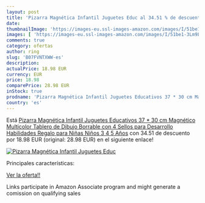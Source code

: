 ```yaml
---
layout: post
title: 'Pizarra Magnética Infantil Juguetes Educ al 34.51 % de descuento'
date: 
thumbnailImage: 'https://images-eu.ssl-images-amazon.com/images/I/51be1-3Lm9L._SL200_.jpg'
images: [ 'https://images-eu.ssl-images-amazon.com/images/I/51be1-3Lm9L._SL200_.jpg' ]
comments: true
category: ofertas
author: ring
slug: 'B07FVNTXWW-es'
description:
actualPrice: 18.98 EUR
currency: EUR
price: 18.98
comparePrice: 28.98 EUR
inStock: true
prodname: 'Pizarra Magnética Infantil Juguetes Educativos 37 * 30 cm Magnético Multicolor Tablero de Dibujo Borrable con 4 Sellos para Desarrollo Habilidades Regalo para Niñas Niños 3 4 5 Años'
country: 'es'
---
```


Está [Pizarra Magnética Infantil Juguetes Educativos 37 * 30 cm Magnético Multicolor Tablero de Dibujo Borrable con 4 Sellos para Desarrollo Habilidades Regalo para Niñas Niños 3 4 5 Años](https://www.amazon.es/dp/B07FVNTXWW/?tag=tolees-21) con 34.51 de descuento por 18.98 EUR (original: 28.98 EUR) en el siguiente enlace!

[![Pizarra Magnética Infantil Juguetes Educ](https://images-eu.ssl-images-amazon.com/images/I/51be1-3Lm9L._SL200_.jpg)](https://www.amazon.es/dp/B07FVNTXWW/?tag=tolees-21)

Principales características:


[Ver la oferta!!](https://www.amazon.es/dp/B07FVNTXWW/?tag=tolees-21)

Links participate in Amazon Associate program and might generate a comission on qualifying sales


